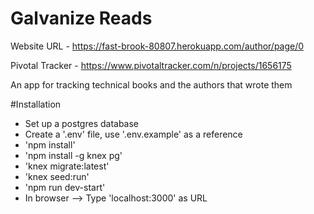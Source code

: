# Galvanize Reads

Website URL - https://fast-brook-80807.herokuapp.com/author/page/0

Pivotal Tracker - https://www.pivotaltracker.com/n/projects/1656175

An app for tracking technical books and the authors that wrote them

#Installation

* Set up a postgres database
* Create a '.env' file, use '.env.example' as a reference
* 'npm install'
* 'npm install -g knex pg'
* 'knex migrate:latest'
* 'knex seed:run'
* 'npm run dev-start'
* In browser --> Type 'localhost:3000' as URL
